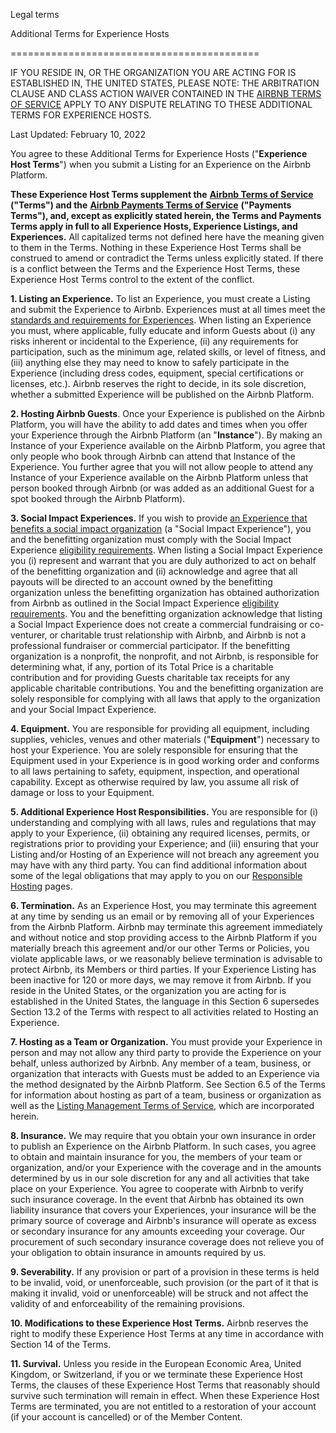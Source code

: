 Legal terms

Additional Terms for Experience Hosts




===========================================

IF YOU RESIDE IN, OR THE ORGANIZATION YOU ARE ACTING FOR IS ESTABLISHED IN, THE UNITED STATES, PLEASE NOTE: THE ARBITRATION CLAUSE AND CLASS ACTION WAIVER CONTAINED IN THE [AIRBNB TERMS OF SERVICE](https://www.airbnb.com/terms) APPLY TO ANY DISPUTE RELATING TO THESE ADDITIONAL TERMS FOR EXPERIENCE HOSTS.

Last Updated: February 10, 2022

You agree to these Additional Terms for Experience Hosts ("**Experience Host Terms**") when you submit a Listing for an Experience on the Airbnb Platform.

**These Experience Host Terms supplement the** [**Airbnb Terms of Service**](https://www.airbnb.com/terms) **("Terms") and the** [**Airbnb Payments Terms of Service**](https://www.airbnb.com/terms/payments_terms) **("Payments Terms"), and, except as explicitly stated herein, the Terms and Payments Terms apply in full to all Experience Hosts, Experience Listings, and Experiences.** All capitalized terms not defined here have the meaning given to them in the Terms. Nothing in these Experience Host Terms shall be construed to amend or contradict the Terms unless explicitly stated. If there is a conflict between the Terms and the Experience Host Terms, these Experience Host Terms control to the extent of the conflict.  

**1\. Listing an Experience.** To list an Experience, you must create a Listing and submit the Experience to Airbnb. Experiences must at all times meet the [standards and requirements for Experiences](https://www.airbnb.com/help/article/1451/). When listing an Experience you must, where applicable, fully educate and inform Guests about (i) any risks inherent or incidental to the Experience, (ii) any requirements for participation, such as the minimum age, related skills, or level of fitness, and (iii) anything else they may need to know to safely participate in the Experience (including dress codes, equipment, special certifications or licenses, etc.). Airbnb reserves the right to decide, in its sole discretion, whether a submitted Experience will be published on the Airbnb Platform. 

**2\. Hosting Airbnb Guests**. Once your Experience is published on the Airbnb Platform, you will have the ability to add dates and times when you offer your Experience through the Airbnb Platform (an "**Instance**"). By making an Instance of your Experience available on the Airbnb Platform, you agree that only people who book through Airbnb can attend that Instance of the Experience. You further agree that you will not allow people to attend any Instance of your Experience available on the Airbnb Platform unless that person booked through Airbnb (or was added as an additional Guest for a spot booked through the Airbnb Platform).

**3\. Social Impact Experiences.** If you wish to provide [an Experience that benefits a social impact organization](https://www.airbnb.com/d/social-impact-host) (a "Social Impact Experience"), you and the benefitting organization must comply with the Social Impact Experience [eligibility requirements](https://www.airbnb.com/help/article/1578/). When listing a Social Impact Experience you (i) represent and warrant that you are duly authorized to act on behalf of the benefitting organization and (ii) acknowledge and agree that all payouts will be directed to an account owned by the benefitting organization unless the benefitting organization has obtained authorization from Airbnb as outlined in the Social Impact Experience [eligibility requirements](https://www.airbnb.com/help/article/1578/). You and the benefitting organization acknowledge that listing a Social Impact Experience does not create a commercial fundraising or co-venturer, or charitable trust relationship with Airbnb, and Airbnb is not a professional fundraiser or commercial participator. If the benefitting organization is a nonprofit, the nonprofit, and not Airbnb, is responsible for determining what, if any, portion of its Total Price is a charitable contribution and for providing Guests charitable tax receipts for any applicable charitable contributions. You and the benefitting organization are solely responsible for complying with all laws that apply to the organization and your Social Impact Experience.

**4\. Equipment.** You are responsible for providing all equipment, including supplies, vehicles, venues and other materials ("**Equipment**") necessary to host your Experience. You are solely responsible for ensuring that the Equipment used in your Experience is in good working order and conforms to all laws pertaining to safety, equipment, inspection, and operational capability. Except as otherwise required by law, you assume all risk of damage or loss to your Equipment.

**5\. Additional Experience Host Responsibilities.** You are responsible for (i) understanding and complying with all laws, rules and regulations that may apply to your Experience, (ii) obtaining any required licenses, permits, or registrations prior to providing your Experience; and (iii) ensuring that your Listing and/or Hosting of an Experience will not breach any agreement you may have with any third party. You can find additional information about some of the legal obligations that may apply to you on our [Responsible Hosting](https://www.airbnb.com/help/topic/896/) pages.

**6\. Termination.** As an Experience Host, you may terminate this agreement at any time by sending us an email or by removing all of your Experiences from the Airbnb Platform. Airbnb may terminate this agreement immediately and without notice and stop providing access to the Airbnb Platform if you materially breach this agreement and/or our other Terms or Policies, you violate applicable laws, or we reasonably believe termination is advisable to protect Airbnb, its Members or third parties. If your Experience Listing has been inactive for 120 or more days, we may remove it from Airbnb. If you reside in the United States, or the organization you are acting for is established in the United States, the language in this Section 6 supersedes Section 13.2 of the Terms with respect to all activities related to Hosting an Experience.

**7\. Hosting as a Team or Organization.** You must provide your Experience in person and may not allow any third party to provide the Experience on your behalf, unless authorized by Airbnb. Any member of a team, business, or organization that interacts with Guests must be added to an Experience via the method designated by the Airbnb Platform. See Section 6.5 of the Terms for information about hosting as part of a team, business or organization as well as the [Listing Management Terms of Service](https://www.airbnb.com/terms/listing_management_terms), which are incorporated herein.

**8\. Insurance.** We may require that you obtain your own insurance in order to publish an Experience on the Airbnb Platform. In such cases, you agree to obtain and maintain insurance for you, the members of your team or organization, and/or your Experience with the coverage and in the amounts determined by us in our sole discretion for any and all activities that take place on your Experience. You agree to cooperate with Airbnb to verify such insurance coverage. In the event that Airbnb has obtained its own liability insurance that covers your Experiences, your insurance will be the primary source of coverage and Airbnb's insurance will operate as excess or secondary insurance for any amounts exceeding your coverage. Our procurement of such secondary insurance coverage does not relieve you of your obligation to obtain insurance in amounts required by us. 

**9\. Severability.** If any provision or part of a provision in these terms is held to be invalid, void, or unenforceable, such provision (or the part of it that is making it invalid, void or unenforceable) will be struck and not affect the validity of and enforceability of the remaining provisions.

**10\. Modifications to these Experience Host Terms.** Airbnb reserves the right to modify these Experience Host Terms at any time in accordance with Section 14 of the Terms.

**11\. Survival.** Unless you reside in the European Economic Area, United Kingdom, or Switzerland, if you or we terminate these Experience Host Terms, the clauses of these Experience Host Terms that reasonably should survive such termination will remain in effect. When these Experience Host Terms are terminated, you are not entitled to a restoration of your account (if your account is cancelled) or of the Member Content.